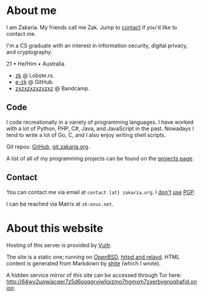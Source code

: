 # About me

I am Zakaria. My friends call me Zak. Jump to [contact](#Contact) if you'd like to contact me.

I'm a CS graduate with an interest in information security, digital privacy, and cryptography.

21 &bullet; He/Him &bullet; Australia

- [zk](https://lobste.rs/u/zk) @ Lobste.rs.
- [e-zk](https://github.com/e-zk/) @ GitHub.
- [zxzxzxzxzxzxz](https://bandcamp.com/zxzxzxzxzxzxz) @ Bandcamp.  

## Code

I code recreationally in a variety of programming languages. I have worked with a lot of Python, PHP, C#, Java, and JavaScript in the past. Nowadays I tend to write a lot of Go, C, and I also enjoy writing shell scripts.

Git repos: [GitHub](https://github.com/e-zk/), [git.zakaria.org](https://git.zakaria.org/).

A list of all of my programming projects can be found on the [projects page](/projects.html).

## Contact

You can contact me via email at `contact [at} zakaria.org`. I [don't](https://blog.cryptographyengineering.com/2014/08/13/whats-matter-with-pgp/) [use](https://efail.de/) [PGP](https://latacora.singles/2019/07/16/the-pgp-problem.html).

I can be reached via Matrix at `zk:envs.net`.

# About this website

Hosting of this server is provided by [Vultr](https://vultr.com/).

The site is a static one; running on [OpenBSD](https://openbsd.org/), [httpd and relayd](https://bsd.plumbing/). HTML content is generated from Markdown by [shite](https://git.zakaria.org/shite/file/README.html) (which I wrote).  

A hidden service mirror of this site can be accessed through Tor here: http://64wv2uqwjacqer7z5d6ooqgrvjwlioizmo7hgmxm7zxerbvgnoqhafid.onion.

